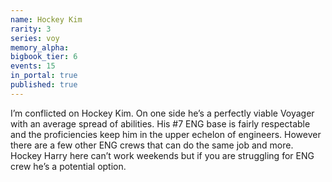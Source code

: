 ```yaml
---
name: Hockey Kim
rarity: 3
series: voy
memory_alpha:
bigbook_tier: 6
events: 15
in_portal: true
published: true
---
```


I’m conflicted on Hockey Kim. On one side he’s a perfectly viable Voyager with an average spread of abilities. His #7 ENG base is fairly respectable and the proficiencies keep him in the upper echelon of engineers. However there are a few other ENG crews that can do the same job and more. Hockey Harry here can’t work weekends but if you are struggling for ENG crew he’s a potential option.
